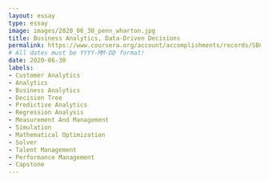 ```yaml
---
layout: essay
type: essay
image: images/2020_06_30_penn_wharton.jpg
title: Business Analytics, Data-Driven Decisions
permalink: https://www.coursera.org/account/accomplishments/records/SBCBJ42Q2F42
# All dates must be YYYY-MM-DD format!
date: 2020-06-30
labels:
- Customer Analytics
- Analytics
- Business Analytics
- Decision Tree
- Predictive Analytics
- Regression Analysis
- Measurement And Management
- Simulation
- Mathematical Optimization
- Solver
- Talent Management
- Performance Management
- Capstone
---
```

